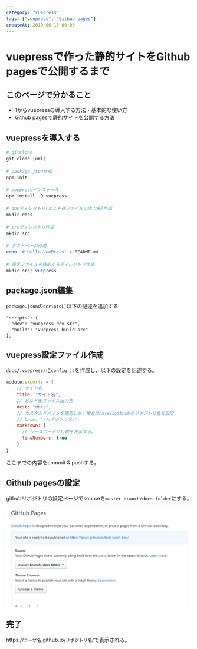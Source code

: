 ```yaml
---
category: "vuepress"
tags: ["vuepress", "Github pages"]
createAt: 2019-06-15 09:00
---
```

# vuepressで作った静的サイトをGithub pagesで公開するまで

## このページで分かること
- 1からvuepressの導入する方法・基本的な使い方
- Github pagesで静的サイトを公開する方法

## vuepressを導入する
```powershell
# gitclone
git clone [url]

# package.json作成
npm init

# vuepressインストール
npm install -D vuepress

# docディレクトリ(ビルド後ファイルの出力先)作成
mkdir docs

# srcディレクトリ作成
mkdir src

# テストページ作成
echo '# Hello VuePress' > README.md

# 設定ファイルを格納するディレクトリ作成
mkdir src/.vuepress
```

## package.json編集
`package.json`の`scripts`に以下の記述を追加する
```
"scripts": {
  "dev": "vuepress dev src",
  "build": "vuepress build src"
},
```


## vuepress設定ファイル作成
`docs/.vuepress/`に`config.js`を作成し、以下の設定を記述する。
```js
module.exports = {
    // サイト名
    title: "サイト名",
    // ビルド後ファイル出力先
    dest: "docs",
    // カスタムドメインを使用しない場合はbaseにgithubのリポジトリ名を設定
    // base: '/リポジトリ名/',
    markdown: {
      // ソースコードに行数を表示する。
      lineNumbers: true
    }
}
```

ここまでの内容をcommit & pushする。

## Github pagesの設定
githubリポジトリの設定ページでsourceを`master branch/docs folder`にする。

![githubpages](./github-pages-setting-1.png)

## 完了
https://`ユーザ名`.github.io/`リポジトリ名`/で表示される。